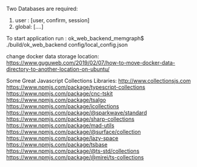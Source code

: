 Two Databases are required:
1. user : [user, confirm, session]
2. global: [....]

To start application run : 
ok_web_backend_memgraph$ ./build/ok_web_backend config/local_config.json 

change docker data storage location:
https://www.guguweb.com/2019/02/07/how-to-move-docker-data-directory-to-another-location-on-ubuntu/


Some Great Javascript Collections Libraries:
http://www.collectionsjs.com
https://www.npmjs.com/package/typescript-collections
https://www.npmjs.com/package/cnc-tskit
https://www.npmjs.com/package/tsalgo
https://www.npmjs.com/package/icollections
https://www.npmjs.com/package/@sparkwave/standard
https://www.npmjs.com/package/sharp-collections
https://www.npmjs.com/package/mad-utils
https://www.npmjs.com/package/@surface/collection
https://www.npmjs.com/package/lazy-space
https://www.npmjs.com/package/tsbase
https://www.npmjs.com/package/@ts-std/collections
https://www.npmjs.com/package/@mirei/ts-collections
